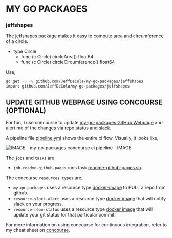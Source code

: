 
# MY GO PACKAGES

### jeffshapes

The jeffshapes package makes it easy to compute area and circumference
of a circle.

* type Circle
  * func (c Circle) circleArea() float64
  * func (c Circle) circleCircumference() float64

Use,

```bash
go get -u -v github.com/JeffDeCola/my-go-packages/jeffshapes
import github.com/JeffDeCola/my-go-packages/jeffshapes
```

## UPDATE GITHUB WEBPAGE USING CONCOURSE (OPTIONAL)

For fun, I use concourse to update
[my-go-packages GitHub Webpage](https://jeffdecola.github.io/my-go-packages/)
and alert me of the changes via repo status and slack.

A pipeline file [pipeline.yml](https://github.com/JeffDeCola/my-go-packages/tree/master/ci/pipeline.yml)
shows the entire ci flow. Visually, it looks like,

![IMAGE - my-go-packages concourse ci pipeline - IMAGE](pics/my-go-packages-pipeline.jpg)

The `jobs` and `tasks` are,

* `job-readme-github-pages` runs task
  [readme-github-pages.sh](https://github.com/JeffDeCola/my-go-packages/tree/master/ci/scripts/readme-github-pages.sh).

The concourse `resources types` are,

* `my-go-packages` uses a resource type
  [docker-image](https://hub.docker.com/r/concourse/git-resource/)
  to PULL a repo from github.
* `resource-slack-alert` uses a resource type
  [docker image](https://hub.docker.com/r/cfcommunity/slack-notification-resource)
  that will notify slack on your progress.
* `resource-repo-status` uses a resource type
  [docker image](https://hub.docker.com/r/dpb587/github-status-resource)
  that will update your git status for that particular commit.

For more information on using concourse for continuous integration,
refer to my cheat sheet on [concourse](https://github.com/JeffDeCola/my-cheat-sheets/tree/master/software/operations-tools/continuous-integration-continuous-deployment/concourse-cheat-sheet).
